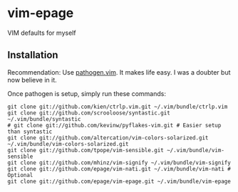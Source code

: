 vim-epage
=========

VIM defaults for myself

## Installation

Recommendation: Use [pathogen.vim](https://github.com/tpope/vim-pathogen). It
makes life easy. I was a doubter but now believe in it.

Once pathogen is setup, simply run these commands:

    git clone git://github.com/kien/ctrlp.vim.git ~/.vim/bundle/ctrlp.vim
    git clone git://github.com/scrooloose/syntastic.git  ~/.vim/bundle/syntastic
    # git clone git://github.com/kevinw/pyflakes-vim.git # Easier setup than syntastic
    git clone git://github.com/altercation/vim-colors-solarized.git ~/.vim/bundle/vim-colors-solarized.git
    git clone git://github.com/tpope/vim-sensible.git ~/.vim/bundle/vim-sensible
    git clone git://github.com/mhinz/vim-signify ~/.vim/bundle/vim-signify
    git clone git://github.com/epage/vim-nati.git ~/.vim/bundle/vim-nati # Optional
    git clone git://github.com/epage/vim-epage.git ~/.vim/bundle/vim-epage

